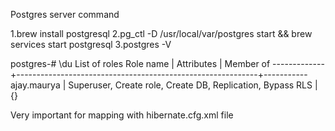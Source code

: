 Postgres server  command

1.brew install postgresql
2.pg_ctl -D /usr/local/var/postgres start && brew services start postgresql
3.postgres -V

postgres-# \du
                                    List of roles
  Role name  |                         Attributes                         | Member of 
-------------+------------------------------------------------------------+-----------
 ajay.maurya | Superuser, Create role, Create DB, Replication, Bypass RLS | {}


Very important for mapping with hibernate.cfg.xml file
